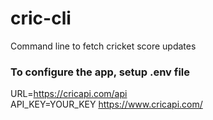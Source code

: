 # cric-cli
Command line to fetch cricket score updates

### To configure the app, setup .env file
URL=https://cricapi.com/api<br>
API_KEY=YOUR_KEY <https://www.cricapi.com/>
